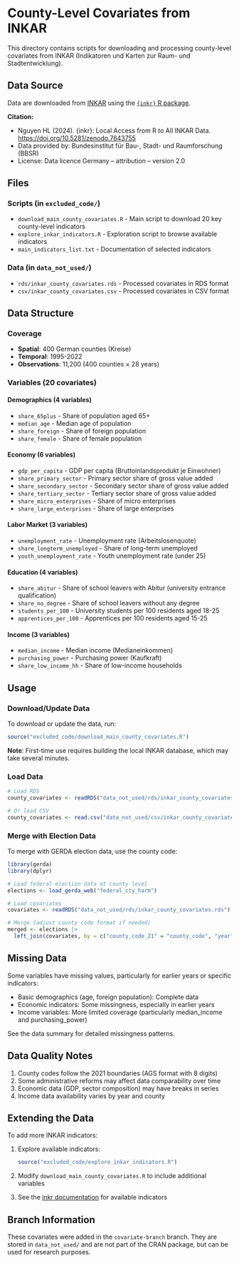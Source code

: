 # County-Level Covariates from INKAR

This directory contains scripts for downloading and processing county-level covariates from INKAR (Indikatoren und Karten zur Raum- und Stadtentwicklung).

## Data Source

Data are downloaded from [INKAR](https://www.inkar.de/) using the [`{inkr}` R package](https://regiohub.github.io/inkr/).

**Citation:**

- Nguyen HL (2024). {inkr}: Local Access from R to All INKAR Data. <https://doi.org/10.5281/zenodo.7643755>
- Data provided by: Bundesinstitut für Bau-, Stadt- und Raumforschung (BBSR)
- License: Data licence Germany – attribution – version 2.0

## Files

### Scripts (in `excluded_code/`)

- `download_main_county_covariates.R` - Main script to download 20 key county-level indicators
- `explore_inkar_indicators.R` - Exploration script to browse available indicators
- `main_indicators_list.txt` - Documentation of selected indicators

### Data (in `data_not_used/`)

- `rds/inkar_county_covariates.rds` - Processed covariates in RDS format
- `csv/inkar_county_covariates.csv` - Processed covariates in CSV format

## Data Structure

### Coverage

- **Spatial**: 400 German counties (Kreise)
- **Temporal**: 1995-2022
- **Observations**: 11,200 (400 counties × 28 years)

### Variables (20 covariates)

#### Demographics (4 variables)

- `share_65plus` - Share of population aged 65+
- `median_age` - Median age of population
- `share_foreign` - Share of foreign population
- `share_female` - Share of female population

#### Economy (6 variables)

- `gdp_per_capita` - GDP per capita (Bruttoinlandsprodukt je Einwohner)
- `share_primary_sector` - Primary sector share of gross value added
- `share_secondary_sector` - Secondary sector share of gross value added
- `share_tertiary_sector` - Tertiary sector share of gross value added
- `share_micro_enterprises` - Share of micro enterprises
- `share_large_enterprises` - Share of large enterprises

#### Labor Market (3 variables)

- `unemployment_rate` - Unemployment rate (Arbeitslosenquote)
- `share_longterm_unemployed` - Share of long-term unemployed
- `youth_unemployment_rate` - Youth unemployment rate (under 25)

#### Education (4 variables)

- `share_abitur` - Share of school leavers with Abitur (university entrance qualification)
- `share_no_degree` - Share of school leavers without any degree
- `students_per_100` - University students per 100 residents aged 18-25
- `apprentices_per_100` - Apprentices per 100 residents aged 15-25

#### Income (3 variables)

- `median_income` - Median income (Medianeinkommen)
- `purchasing_power` - Purchasing power (Kaufkraft)
- `share_low_income_hh` - Share of low-income households

## Usage

### Download/Update Data

To download or update the data, run:

```R
source("excluded_code/download_main_county_covariates.R")
```

**Note**: First-time use requires building the local INKAR database, which may take several minutes.

### Load Data

```R
# Load RDS
county_covariates <- readRDS("data_not_used/rds/inkar_county_covariates.rds")

# Or load CSV
county_covariates <- read.csv("data_not_used/csv/inkar_county_covariates.csv")
```

### Merge with Election Data

To merge with GERDA election data, use the county code:

```R
library(gerda)
library(dplyr)

# Load federal election data at county level
elections <- load_gerda_web("federal_cty_harm")

# Load covariates
covariates <- readRDS("data_not_used/rds/inkar_county_covariates.rds")

# Merge (adjust county code format if needed)
merged <- elections |>
  left_join(covariates, by = c("county_code_21" = "county_code", "year" = "year"))
```

## Missing Data

Some variables have missing values, particularly for earlier years or specific indicators:

- Basic demographics (age, foreign population): Complete data
- Economic indicators: Some missingness, especially in earlier years
- Income variables: More limited coverage (particularly median_income and purchasing_power)

See the data summary for detailed missingness patterns.

## Data Quality Notes

1. County codes follow the 2021 boundaries (AGS format with 8 digits)
2. Some administrative reforms may affect data comparability over time
3. Economic data (GDP, sector composition) may have breaks in series
4. Income data availability varies by year and county

## Extending the Data

To add more INKAR indicators:

1. Explore available indicators:

   ```R
   source("excluded_code/explore_inkar_indicators.R")
   ```

2. Modify `download_main_county_covariates.R` to include additional variables

3. See the [inkr documentation](https://regiohub.github.io/inkr/) for available indicators

## Branch Information

These covariates were added in the `covariate-branch` branch. They are stored in `data_not_used/` and are not part of the CRAN package, but can be used for research purposes.
